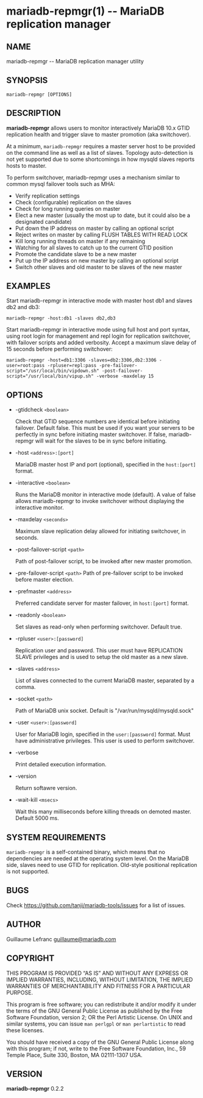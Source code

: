mariadb-repmgr(1) -- MariaDB replication manager
===========================================

## NAME

mariadb-repmgr -- MariaDB replication manager utility

## SYNOPSIS

`mariadb-repmgr [OPTIONS]`

## DESCRIPTION

**mariadb-repmgr** allows users to monitor interactively MariaDB 10.x GTID replication health and trigger slave to master promotion (aka switchover).

At a minimum, `mariadb-repmgr` requires a master server host to be provided on the command line as well as a list of slaves. Topology auto-detection is not yet supported due to some shortcomings in how mysqld slaves reports hosts to master.

To perform switchover, mariadb-repmgr uses a mechanism similar to common mysql failover tools such as MHA:

  * Verify replication settings
  * Check (configurable) replication on the slaves
  * Check for long running queries on master
  * Elect a new master (usually the most up to date, but it could also be a designated candidate)
  * Put down the IP address on master by calling an optional script
  * Reject writes on master by calling FLUSH TABLES WITH READ LOCK
  * Kill long running threads on master if any remaining
  * Watching for all slaves to catch up to the current GTID position
  * Promote the candidate slave to be a new master
  * Put up the IP address on new master by calling an optional script
  * Switch other slaves and old master to be slaves of the new master

## EXAMPLES

Start mariadb-repmgr in interactive mode with master host db1 and slaves db2 and db3:

`mariadb-repmgr -host:db1 -slaves db2,db3`

Start mariadb-repmgr in interactive mode using full host and port syntax, using root login for management and repl login for replication switchover, with failover scripts and added verbosity. Accept a maximum slave delay of 15 seconds before performing switchover:

`mariadb-repmgr -host=db1:3306 -slaves=db2:3306,db2:3306 -user=root:pass -rpluser=repl:pass -pre-failover-script="/usr/local/bin/vipdown.sh" -post-failover-script="/usr/local/bin/vipup.sh" -verbose -maxdelay 15`

## OPTIONS

  * -gtidcheck `<boolean>`

    Check that GTID sequence numbers are identical before initiating failover. Default false. This must be used if you want your servers to be perfectly in sync before initiating master switchover. If false, mariadb-repmgr will wait for the slaves to be in sync before initiating.
  
  * -host `<address>:[port]`

    MariaDB master host IP and port (optional), specified in the `host:[port]` format.

  * -interactive `<boolean>`

    Runs the MariaDB monitor in interactive mode (default). A value of false allows mariadb-repmgr to invoke switchover without displaying the interactive monitor.

  * -maxdelay `<seconds>`

    Maximum slave replication delay allowed for initiating switchover, in seconds.

  * -post-failover-script `<path>`

    Path of post-failover script, to be invoked after new master promotion.
  
  * -pre-failover-script `<path>`
    Path of pre-failover script to be invoked before master election.

  * -prefmaster `<address>`

    Preferred candidate server for master failover, in `host:[port]` format.
  
  * -readonly `<boolean>`

    Set slaves as read-only when performing switchover. Default true.

  * -rpluser `<user>:[password]`

    Replication user and password. This user must have REPLICATION SLAVE privileges and is used to setup the old master as a new slave.

  * -slaves `<address>`

    List of slaves connected to the current MariaDB master, separated by a comma.

  * -socket `<path>`

    Path of MariaDB unix socket. Default is "/var/run/mysqld/mysqld.sock"

  * -user `<user>:[password]`

    User for MariaDB login, specified in the `user:[password]` format. Must have administrative privileges. This user is used to perform switchover.

  * -verbose

    Print detailed execution information.

  * -version

    Return softawre version.

  * -wait-kill `<msecs>`

    Wait this many milliseconds before killing threads on demoted master. Default 5000 ms.

## SYSTEM REQUIREMENTS

`mariadb-repmgr` is a self-contained binary, which means that no dependencies are needed at the operating system level.
On the MariaDB side, slaves need to use GTID for replication. Old-style positional replication is not supported.

## BUGS

Check https://github.com/tanji/mariadb-tools/issues for a list of issues.

## AUTHOR

Guillaume Lefranc <guillaume@mariadb.com>

## COPYRIGHT

THIS PROGRAM IS PROVIDED “AS IS” AND WITHOUT ANY EXPRESS OR IMPLIED WARRANTIES, INCLUDING, WITHOUT LIMITATION, THE IMPLIED WARRANTIES OF MERCHANTABILITY AND FITNESS FOR A PARTICULAR PURPOSE.

This program is free software; you can redistribute it and/or modify it under the terms of the GNU General Public License as published by the Free Software Foundation, version 2; OR the Perl Artistic License. On UNIX and similar systems, you can issue `man perlgpl` or `man perlartistic` to read these licenses.

You should have received a copy of the GNU General Public License along with this program; if not, write to the Free Software Foundation, Inc., 59 Temple Place, Suite 330, Boston, MA 02111-1307 USA.

## VERSION

**mariadb-repmgr** 0.2.2
